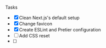 Tasks

- [x] Clean Next.js's default setup
- [x] Change favicon
- [x] Create ESLint and Pretier configuration
- [ ] Add CSS reset
- [ ]

